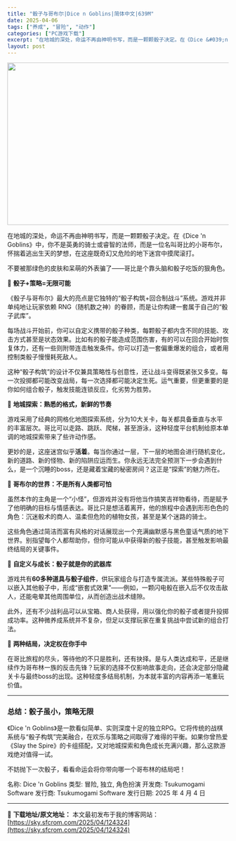 ```yaml
---
title: "骰子与哥布尔|Dice n Goblins|简体中文|639M"
date: 2025-04-06
tags: ["养成", "冒险", "动作"]
categories: ["PC游戏下载"]
excerpt: "在地城的深处，命运不再由神明书写，而是一颗颗骰子决定。在《Dice &#039;n Goblins》中，你不是英勇的骑士或睿智的法师，而是一位名叫哥比的小哥布尔，怀揣着逃出生天的梦想，在这座既奇幻又危险的地下迷宫中摸爬滚打。 不要被那绿色的皮肤和呆萌的外表骗了——哥比是个靠头脑和骰子吃饭的狠角色。 🎲 骰子+&hellip;"
layout: post
---
```


<img class="aligncenter size-full wp-image-124325" src="https://sky.sfcrom.com/wp-content/uploads/2025/04/2025040608255710.webp" alt="" width="660" height="370" />
<p class="" data-start="130" data-end="237">在地城的深处，命运不再由神明书写，而是一颗颗骰子决定。在《Dice 'n Goblins》中，你不是英勇的骑士或睿智的法师，而是一位名叫哥比的小哥布尔，怀揣着逃出生天的梦想，在这座既奇幻又危险的地下迷宫中摸爬滚打。</p>
<p class="" data-start="239" data-end="275">不要被那绿色的皮肤和呆萌的外表骗了——哥比是个靠头脑和骰子吃饭的狠角色。</p>
<p class="" data-start="277" data-end="294">🎲 <strong data-start="280" data-end="294">骰子+策略=无限可能</strong></p>
<p class="" data-start="296" data-end="376">《骰子与哥布尔》最大的亮点是它独特的“骰子构筑+回合制战斗”系统。游戏并非单纯地让玩家依赖 RNG（随机数之神）的眷顾，而是让你构建一套属于自己的“骰子武库”。</p>
<p class="" data-start="378" data-end="498">每场战斗开始前，你可以自定义携带的骰子种类，每颗骰子都内含不同的技能、攻击方式甚至是状态效果。比如有的骰子能造成范围伤害，有的可以在回合开始时恢复体力，还有一些则附带连击触发条件。你可以打造一套偏重爆发的组合，或者用控制类骰子慢慢耗死敌人。</p>
<p class="" data-start="500" data-end="597">这种“骰子构筑”的设计不仅兼具策略性与创意性，还让战斗变得既紧张又多变。每一次投掷都可能改变战局，每一次选择都可能决定生死。运气重要，但更重要的是你如何组合骰子，触发技能连锁反应，化劣势为胜势。</p>
<p class="" data-start="599" data-end="622">🧩 <strong data-start="602" data-end="622">地城探索：熟悉的格式，新鲜的节奏</strong></p>
<p class="" data-start="624" data-end="711">游戏采用了经典的网格化地图探索系统，分为10大关卡，每关都具备垂直与水平的丰富层次。哥比可以走路、跳跃、爬梯，甚至游泳，这种轻度平台机制给原本单调的地城探索带来了些许动作感。</p>
<p class="" data-start="713" data-end="826">更妙的是，这座迷宫似乎<strong data-start="724" data-end="730">活着</strong>。每当你通过一层，下一层的地图会进行随机变化，新的道路、新的怪物、新的陷阱应运而生。你永远无法完全预测下一步会遇到什么，是一个沉睡的boss，还是藏着宝藏的秘密房间？这正是“探索”的魅力所在。</p>
<p class="" data-start="828" data-end="851">👹 <strong data-start="831" data-end="851">哥布尔的世界：不是所有人类都可怕</strong></p>
<p class="" data-start="853" data-end="959">虽然本作的主角是一个“小怪”，但游戏并没有将他当作搞笑吉祥物看待，而是赋予了他明确的目标与情感表达。哥比只是想活着离开，他的旅程中会遇到形形色色的角色：沉迷骰术的商人、温柔但危险的植物女孩，甚至是某个迷路的骑士。</p>
<p class="" data-start="961" data-end="1042">这些角色通过简洁而富有风格的对话展现出一个充满幽默感与黑色童话气质的地下世界。别指望每个人都帮助你，但你可能从中获得新的骰子技能，甚至触发影响最终结局的关键事件。</p>
<p class="" data-start="1044" data-end="1067">🔧 <strong data-start="1047" data-end="1067">自定义与成长：骰子就是你的武器库</strong></p>
<p class="" data-start="1069" data-end="1169">游戏共有<strong data-start="1073" data-end="1088">60多种道具与骰子组件</strong>，供玩家组合与打造专属流派。某些特殊骰子可以嵌入其他骰子中，形成“嵌套式效果”——例如，一颗闪电骰在嵌入后不仅攻击敌人，还能电晕其他周围单位，从而创造出战术缝隙。</p>
<p class="" data-start="1171" data-end="1245">此外，还有不少战利品可以从宝箱、商人处获得，用以强化你的骰子或者提升投掷成功率。这种微养成系统并不复杂，但足以支撑玩家在重复挑战中尝试新的组合打法。</p>
<p class="" data-start="1247" data-end="1266">🏁 <strong data-start="1250" data-end="1266">两种结局，决定权在你手中</strong></p>
<p class="" data-start="1268" data-end="1380">在哥比旅程的尽头，等待他的不只是胜利，还有抉择。是与人类达成和平，还是继续作为哥布林一族的反击先锋？玩家的选择不仅影响故事走向，还会决定部分隐藏关卡与最终boss的出现。这种轻度多结局机制，为本就丰富的内容再添一笔重玩价值。</p>


<hr class="" data-start="1382" data-end="1385" />

<h3 class="" data-start="1387" data-end="1403">总结：骰子虽小，策略无限</h3>
<p class="" data-start="1405" data-end="1538">《Dice 'n Goblins》是一款看似简单、实则深度十足的独立RPG。它将传统的战棋系统与“骰子构筑”完美融合，在欢乐与策略之间取得了难得的平衡。如果你曾热爱《Slay the Spire》的卡组搭配，又对地城探索和角色成长充满兴趣，那么这款游戏绝对值得一试。</p>
<p class="" data-start="1540" data-end="1569">不妨抛下一次骰子，看看命运会将你带向哪一个哥布林的结局吧！</p>
名称: Dice 'n Goblins
类型: 冒险, 独立, 角色扮演
开发商: Tsukumogami Software
发行商: Tsukumogami Software
发行日期: 2025 年 4 月 4 日

---
📖 **下载地址/原文地址：** 本文最初发布于我的博客网站：[https://sky.sfcrom.com/2025/04/124324](https://sky.sfcrom.com/2025/04/124324)

